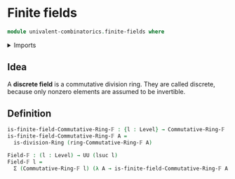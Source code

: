# Finite fields

```agda
module univalent-combinatorics.finite-fields where
```

<details><summary>Imports</summary>

```agda
open import univalent-combinatorics.commutative-finite-rings

open import foundation.universe-levels
open import foundation.dependent-pair-types

open import ring-theory.division-rings
```

</details>

## Idea

A **discrete field** is a commutative division ring. They are called discrete,
because only nonzero elements are assumed to be invertible.

## Definition

```agda
is-finite-field-Commutative-Ring-𝔽 : {l : Level} → Commutative-Ring-𝔽 l → UU l
is-finite-field-Commutative-Ring-𝔽 A =
  is-division-Ring (ring-Commutative-Ring-𝔽 A)

Field-𝔽 : (l : Level) → UU (lsuc l)
Field-𝔽 l =
  Σ (Commutative-Ring-𝔽 l) (λ A → is-finite-field-Commutative-Ring-𝔽 A)
```
